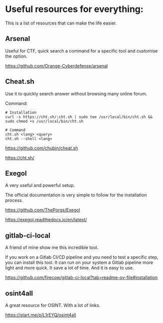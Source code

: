 # Useful resources for everything:

This is a list of resources that can make the life easier.

## Arsenal

Useful for CTF, quick search a command for a specific tool and customise the option.

https://github.com/Orange-Cyberdefense/arsenal

## Cheat.sh

Use it to quickly search answer without browsing many online forum.

Command:
```
# Installation
curl -s https://cht.sh/:cht.sh | sudo tee /usr/local/bin/cht.sh && sudo chmod +x /usr/local/bin/cht.sh

# Command
cht.sh <lang> <query>
cht.sh --shell <lang>
```

https://github.com/chubin/cheat.sh

https://cht.sh/

## Exegol

A very useful and powerful setup.

The official documentation is very simple to follow for the installation process.

https://github.com/ThePorgs/Exegol

https://exegol.readthedocs.io/en/latest/

## gitlab-ci-local

A friend of mine show me this incredible tool.

If you work on a Gitlab CI/CD pipeline and you need to test a specific step, you can install this tool. It can run on your system a Gitlab pipeline more light and more quick. It save a lot of time. And it is easy to use.

https://github.com/firecow/gitlab-ci-local?tab=readme-ov-file#installation

## osint4all

A great resource for OSINT. With a lot of links.

https://start.me/p/L1rEYQ/osint4all